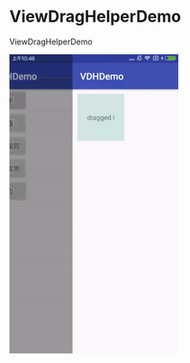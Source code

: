 # ViewDragHelperDemo
ViewDragHelperDemo

![demo效果图](https://github.com/jingerlovexiaojie/ViewDragHelperDemo/blob/master/app/src/main/res/drawable/vdhh.gif)
